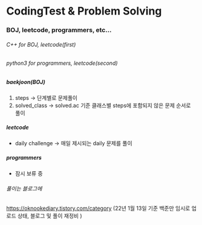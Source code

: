 # CodingTest & Problem Solving
### BOJ, leetcode, programmers, etc...
   
   
   
###### C++      for BOJ, leetcode(first)
###### python3  for programmers, leetcode(second)
   
   
   
##### baekjoon(BOJ)
1. steps -> 단계별로 문제풀이
2. solved_class -> solved.ac 기준 클래스별 steps에 포함되지 않은 문제 순서로 풀이
   
   
   
##### leetcode
+ daily challenge -> 매일 제시되는 daily 문제를 풀이
   
   
   
##### programmers
+ 잠시 보류 중
   
   
   
###### 풀이는 블로그에
https://oknookediary.tistory.com/category
(22년 1월 13일 기준 백준만 임시로 업로드 상태, 블로그 및 풀이 재정비 )

